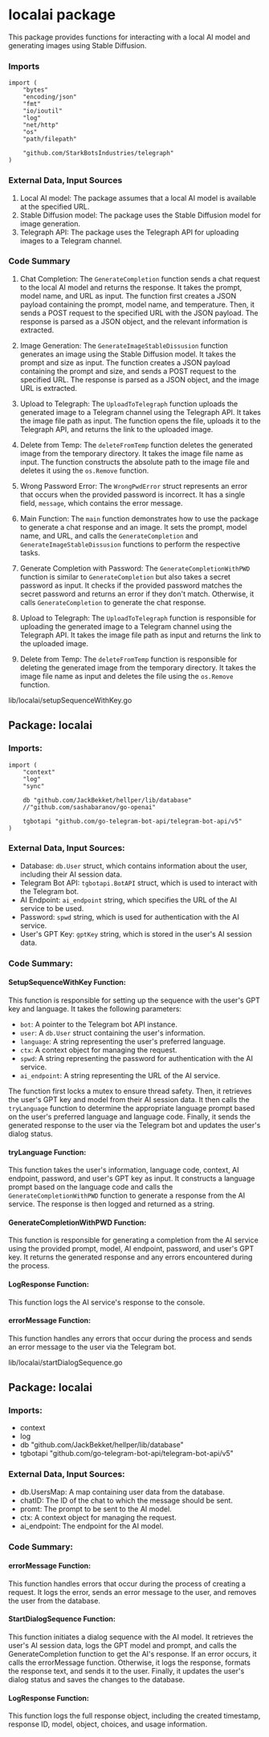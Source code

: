 # localai package

This package provides functions for interacting with a local AI model and generating images using Stable Diffusion.

### Imports

```
import (
	"bytes"
	"encoding/json"
	"fmt"
	"io/ioutil"
	"log"
	"net/http"
	"os"
	"path/filepath"

	"github.com/StarkBotsIndustries/telegraph"
)
```

### External Data, Input Sources

1. Local AI model: The package assumes that a local AI model is available at the specified URL.
2. Stable Diffusion model: The package uses the Stable Diffusion model for image generation.
3. Telegraph API: The package uses the Telegraph API for uploading images to a Telegram channel.

### Code Summary

1. Chat Completion: The `GenerateCompletion` function sends a chat request to the local AI model and returns the response. It takes the prompt, model name, and URL as input. The function first creates a JSON payload containing the prompt, model name, and temperature. Then, it sends a POST request to the specified URL with the JSON payload. The response is parsed as a JSON object, and the relevant information is extracted.

2. Image Generation: The `GenerateImageStableDissusion` function generates an image using the Stable Diffusion model. It takes the prompt and size as input. The function creates a JSON payload containing the prompt and size, and sends a POST request to the specified URL. The response is parsed as a JSON object, and the image URL is extracted.

3. Upload to Telegraph: The `UploadToTelegraph` function uploads the generated image to a Telegram channel using the Telegraph API. It takes the image file path as input. The function opens the file, uploads it to the Telegraph API, and returns the link to the uploaded image.

4. Delete from Temp: The `deleteFromTemp` function deletes the generated image from the temporary directory. It takes the image file name as input. The function constructs the absolute path to the image file and deletes it using the `os.Remove` function.

5. Wrong Password Error: The `WrongPwdError` struct represents an error that occurs when the provided password is incorrect. It has a single field, `message`, which contains the error message.

6. Main Function: The `main` function demonstrates how to use the package to generate a chat response and an image. It sets the prompt, model name, and URL, and calls the `GenerateCompletion` and `GenerateImageStableDissusion` functions to perform the respective tasks.

7. Generate Completion with Password: The `GenerateCompletionWithPWD` function is similar to `GenerateCompletion` but also takes a secret password as input. It checks if the provided password matches the secret password and returns an error if they don't match. Otherwise, it calls `GenerateCompletion` to generate the chat response.

8. Upload to Telegraph: The `UploadToTelegraph` function is responsible for uploading the generated image to a Telegram channel using the Telegraph API. It takes the image file path as input and returns the link to the uploaded image.

9. Delete from Temp: The `deleteFromTemp` function is responsible for deleting the generated image from the temporary directory. It takes the image file name as input and deletes the file using the `os.Remove` function.



lib/localai/setupSequenceWithKey.go
## Package: localai

### Imports:

```
import (
	"context"
	"log"
	"sync"

	db "github.com/JackBekket/hellper/lib/database"
	//"github.com/sashabaranov/go-openai"

	tgbotapi "github.com/go-telegram-bot-api/telegram-bot-api/v5"
)
```

### External Data, Input Sources:

- Database: `db.User` struct, which contains information about the user, including their AI session data.
- Telegram Bot API: `tgbotapi.BotAPI` struct, which is used to interact with the Telegram bot.
- AI Endpoint: `ai_endpoint` string, which specifies the URL of the AI service to be used.
- Password: `spwd` string, which is used for authentication with the AI service.
- User's GPT Key: `gptKey` string, which is stored in the user's AI session data.

### Code Summary:

#### SetupSequenceWithKey Function:

This function is responsible for setting up the sequence with the user's GPT key and language. It takes the following parameters:

- `bot`: A pointer to the Telegram bot API instance.
- `user`: A `db.User` struct containing the user's information.
- `language`: A string representing the user's preferred language.
- `ctx`: A context object for managing the request.
- `spwd`: A string representing the password for authentication with the AI service.
- `ai_endpoint`: A string representing the URL of the AI service.

The function first locks a mutex to ensure thread safety. Then, it retrieves the user's GPT key and model from their AI session data. It then calls the `tryLanguage` function to determine the appropriate language prompt based on the user's preferred language and language code. Finally, it sends the generated response to the user via the Telegram bot and updates the user's dialog status.

#### tryLanguage Function:

This function takes the user's information, language code, context, AI endpoint, password, and user's GPT key as input. It constructs a language prompt based on the language code and calls the `GenerateCompletionWithPWD` function to generate a response from the AI service. The response is then logged and returned as a string.

#### GenerateCompletionWithPWD Function:

This function is responsible for generating a completion from the AI service using the provided prompt, model, AI endpoint, password, and user's GPT key. It returns the generated response and any errors encountered during the process.

#### LogResponse Function:

This function logs the AI service's response to the console.

#### errorMessage Function:

This function handles any errors that occur during the process and sends an error message to the user via the Telegram bot.



lib/localai/startDialogSequence.go
## Package: localai

### Imports:
- context
- log
- db "github.com/JackBekket/hellper/lib/database"
- tgbotapi "github.com/go-telegram-bot-api/telegram-bot-api/v5"

### External Data, Input Sources:
- db.UsersMap: A map containing user data from the database.
- chatID: The ID of the chat to which the message should be sent.
- promt: The prompt to be sent to the AI model.
- ctx: A context object for managing the request.
- ai_endpoint: The endpoint for the AI model.

### Code Summary:

#### errorMessage Function:
This function handles errors that occur during the process of creating a request. It logs the error, sends an error message to the user, and removes the user from the database.

#### StartDialogSequence Function:
This function initiates a dialog sequence with the AI model. It retrieves the user's AI session data, logs the GPT model and prompt, and calls the GenerateCompletion function to get the AI's response. If an error occurs, it calls the errorMessage function. Otherwise, it logs the response, formats the response text, and sends it to the user. Finally, it updates the user's dialog status and saves the changes to the database.

#### LogResponse Function:
This function logs the full response object, including the created timestamp, response ID, model, object, choices, and usage information.



